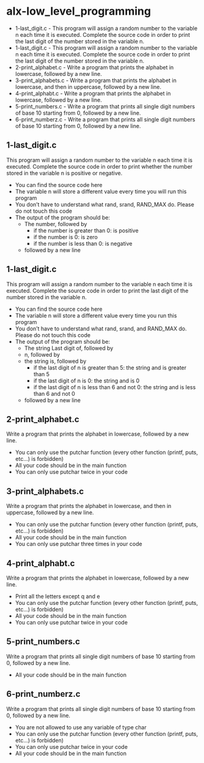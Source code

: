# alx-low_level_programming
* 1-last_digit.c - This program will assign a random number to the variable n each time it is executed. Complete the source code in order to print the last digit of the number stored in the variable n.
* 1-last_digit.c - This program will assign a random number to the variable n each time it is executed. Complete the source code in order to print the last digit of the number stored in the variable n.
* 2-print_alphabet.c - Write a program that prints the alphabet in lowercase, followed by a new line.
* 3-print_alphabets.c - Write a program that prints the alphabet in lowercase, and then in uppercase, followed by a new line.
* 4-print_alphabt.c - Write a program that prints the alphabet in lowercase, followed by a new line.
* 5-print_numbers.c - Write a program that prints all single digit numbers of base 10 starting from 0, followed by a new line.
* 6-print_numberz.c - Write a program that prints all single digit numbers of base 10 starting from 0, followed by a new line.



## 1-last_digit.c
This program will assign a random number to the variable n each time it is executed. Complete the source code in order to print whether the number stored in the variable n is positive or negative.

* You can find the source code here
* The variable n will store a different value every time you will run this program
* You don’t have to understand what rand, srand, RAND_MAX do. Please do not touch this code
* The output of the program should be:
	* The number, followed by
		* if the number is greater than 0: is positive
		* if the number is 0: is zero
		* if the number is less than 0: is negative
	* followed by a new line

## 1-last_digit.c
This program will assign a random number to the variable n each time it is executed. Complete the source code in order to print the last digit of the number stored in the variable n.

* You can find the source code here
* The variable n will store a different value every time you run this program
* You don’t have to understand what rand, srand, and RAND_MAX do. Please do not touch this code
* The output of the program should be:
	* The string Last digit of, followed by
	* n, followed by
	* the string is, followed by
		* if the last digit of n is greater than 5: the string and is greater than 5
		* if the last digit of n is 0: the string and is 0
		* if the last digit of n is less than 6 and not 0: the string and is less than 6 and not 0
	* followed by a new line

## 2-print_alphabet.c
Write a program that prints the alphabet in lowercase, followed by a new line.

* You can only use the putchar function (every other function (printf, puts, etc…) is forbidden)
* All your code should be in the main function
* You can only use putchar twice in your code

## 3-print_alphabets.c
Write a program that prints the alphabet in lowercase, and then in uppercase, followed by a new line.

* You can only use the putchar function (every other function (printf, puts, etc…) is forbidden)
* All your code should be in the main function
* You can only use putchar three times in your code

## 4-print_alphabt.c
Write a program that prints the alphabet in lowercase, followed by a new line.

* Print all the letters except q and e
* You can only use the putchar function (every other function (printf, puts, etc…) is forbidden)
* All your code should be in the main function
* You can only use putchar twice in your code

## 5-print_numbers.c
Write a program that prints all single digit numbers of base 10 starting from 0, followed by a new line.

* All your code should be in the main function

## 6-print_numberz.c
Write a program that prints all single digit numbers of base 10 starting from 0, followed by a new line.

* You are not allowed to use any variable of type char
* You can only use the putchar function (every other function (printf, puts, etc…) is forbidden)
* You can only use putchar twice in your code
* All your code should be in the main function

